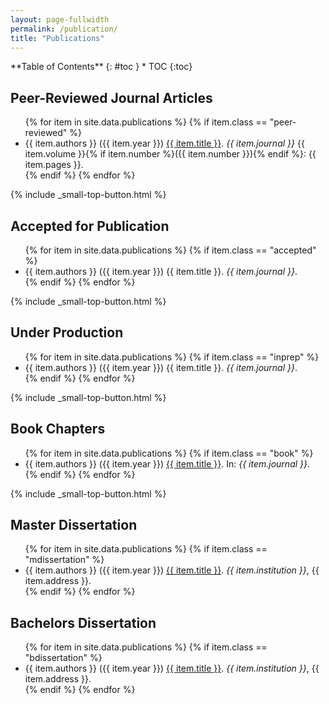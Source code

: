 ```yaml
---
layout: page-fullwidth
permalink: /publication/
title: "Publications"
---
```

<!-- This page is automatically generated using entries from the file "_data/publications.yml" 
     Please use the file "_data/publications.yml" to include new items.
-->

<!-- To change the list layout go to "_sass/_09_elements.scss 
     under the /* Publication list style */ header  (.publication css class)
-->

<div class="panel radius" markdown="1">
**Table of Contents**
{: #toc }
*  TOC
{:toc}
</div>

## Peer-Reviewed Journal Articles

<!-- Automatically imports class "peer-reviewed" items from file _data/publications.yml -->
<ul class="publication">
    {% for item in site.data.publications %}
    {% if item.class == "peer-reviewed" %}
    <li> {{ item.authors }} ({{ item.year }})
        <a href="{{ item.doi }}">{{ item.title }}</a>.
        <i>{{ item.journal }}</i>
        {{ item.volume }}{% if item.number %}({{ item.number }}){% endif %}: {{ item.pages }}.
    </li>
    {% endif %}
    {% endfor %}
</ul>
{% include _small-top-button.html %}

## Accepted for Publication

<ul class="publication">
    {% for item in site.data.publications %}
    {% if item.class == "accepted" %}
    <li> {{ item.authors }} ({{ item.year }}) {{ item.title }}. <i>{{ item.journal }}</i>.</li>
    {% endif %}
    {% endfor %}
</ul>
{% include _small-top-button.html %}

## Under Production

<ul class="publication">
    {% for item in site.data.publications %}
    {% if item.class == "inprep" %}
    <li> {{ item.authors }} ({{ item.year }}) {{ item.title }}. <i>{{ item.journal }}</i>.</li>
    {% endif %}
    {% endfor %}
</ul>
{% include _small-top-button.html %}

<!-- ## Under Review

<ul class="publication">
    {% for item in site.data.publications %}
    {% if item.class == "under-review" %}
    <li> {{ item.authors }} ({{ item.year }})
        <a href="{{ item.doi }}">{{ item.title }}</a>.
        <i>{{ item.journal }}</i>.
    </li>
    {% endif %}
    {% endfor %}
</ul>
{% include _small-top-button.html %}

## PhD Thesis

<ul class="publication">
    {% for item in site.data.publications %}
    {% if item.class == "thesis" %}
    <li> {{ item.authors }} ({{ item.year }})
        <a href="{{ item.doi }}">{{ item.title }}</a>.
        <i>{{ item.institution }}</i>, {{ item.address }}.
    </li>
    {% endif %}
    {% endfor %}
</ul>
{% include _small-top-button.html %} -->



## Book Chapters

<ul class="publication">
    {% for item in site.data.publications %}
    {% if item.class == "book" %}
    <li> {{ item.authors }} ({{ item.year }})
        <a href="{{ item.doi }}">{{ item.title }}</a>.
        In: <i>{{ item.journal }}</i>.
    </li>
    {% endif %}
    {% endfor %}
</ul>
{% include _small-top-button.html %}

## Master Dissertation

<ul class="publication">
    {% for item in site.data.publications %}
    {% if item.class == "mdissertation" %}
    <li> {{ item.authors }} ({{ item.year }})
        <a href="{{ item.doi }}">{{ item.title }}</a>.
        <i>{{ item.institution }}</i>, {{ item.address }}.
    </li>
    {% endif %}
    {% endfor %}
</ul> 

## Bachelors Dissertation

<ul class="publication">
    {% for item in site.data.publications %}
    {% if item.class == "bdissertation" %}
    <li> {{ item.authors }} ({{ item.year }})
        <a href="{{ item.doi }}">{{ item.title }}</a>.
        <i>{{ item.institution }}</i>, {{ item.address }}.
    </li>
    {% endif %}
    {% endfor %}
</ul>